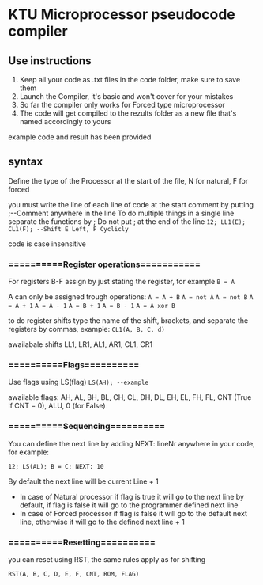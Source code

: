 # KTU Microprocessor pseudocode compiler

## Use instructions

1. Keep all your code as .txt files in the code folder, make sure to save them
2. Launch the Compiler, it's basic and won't cover for your mistakes
3. So far the compiler only works for Forced type microprocessor
4. The code will get compiled to the rezults folder as a new file that's named accordingly to yours

example code and result has been provided

## syntax

Define the type of the Processor at the start of the file, N for natural, F for forced

you must write the line of each line of code at the start
comment by putting ;--Comment anywhere in the line
To do multiple things in a single line separate the functions by ;
Do not put ; at the end of the line
`12; LL1(E); CL1(F); --Shift E Left, F Cyclicly`

code is case insensitive

### ==========Register operations===========

For registers B-F assign by just stating the register, for example
`B = A`

A can only be assigned trough operations:
`A = A + B`
`A = not A`
`A = not B`
`A = A + 1`
`A = A - 1`
`A = B + 1`
`A = B - 1`
`A = A xor B`

to do register shifts type the name of the shift, brackets, and separate the registers by commas, example:
`CL1(A, B, C, d)`

awailabale shifts LL1, LR1, AL1, AR1, CL1, CR1

### ==========Flags==========

Use flags using LS(flag)
`LS(AH); --example`

awailable flags: AH, AL, BH, BL, CH, CL, DH, DL, EH, EL, FH, FL, CNT (True if CNT = 0), ALU, 0 (for False)

### ==========Sequencing==========

You can define the next line by adding NEXT: lineNr anywhere in your code, for example:

`12; LS(AL); B = C; NEXT: 10`

By default the next line will be current Line + 1

- In case of Natural processor if flag is true it will go to the next line by default, if flag is false it will go to the programmer defined next line
- In case of Forced processor if flag is false it will go to the default next line, otherwise it will go to the defined next line + 1

### ==========Resetting==========

you can reset using RST, the same rules apply as for shifting

`RST(A, B, C, D, E, F, CNT, ROM, FLAG)`